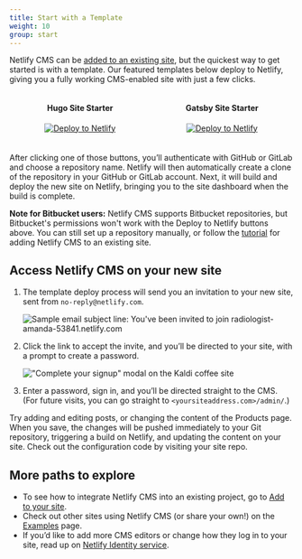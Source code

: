 ```yaml
---
title: Start with a Template
weight: 10
group: start
---
```


Netlify CMS can be [added to an existing site](/docs/add-to-your-site/), but the quickest way to get started is with a template. Our featured templates below deploy to Netlify, giving you a fully working CMS-enabled site with just a few clicks.

<div style="display: flex; justify-content: space-around; text-align: center; margin-bottom: 1.5em;">
    <div>
        <h4>Hugo Site Starter</h4>
        <p><a href="https://app.netlify.com/start/deploy?repository=https://github.com/netlify-templates/one-click-hugo-cms&amp;stack=cms"><img src="https://www.netlify.com/img/deploy/button.svg" alt="Deploy to Netlify" /></a></p>
    </div>
    <div>
        <h4>Gatsby Site Starter</h4>
        <p><a href="https://app.netlify.com/start/deploy?repository=https://github.com/AustinGreen/gatsby-starter-netlify-cms&amp;stack=cms"><img src="https://www.netlify.com/img/deploy/button.svg" alt="Deploy to Netlify" /></a></p>
    </div>
</div>

After clicking one of those buttons, you’ll authenticate with GitHub or GitLab and choose a repository name. Netlify will then automatically create a clone of the repository in your GitHub or GitLab account. Next, it will build and deploy the new site on Netlify, bringing you to the site dashboard when the build is complete.

**Note for Bitbucket users:** Netlify CMS supports Bitbucket repositories, but Bitbucket's permissions won't work with the Deploy to Netlify buttons above. You can still set up a repository manually, or follow the [tutorial](/docs/add-to-your-site) for adding Netlify CMS to an existing site.

## Access Netlify CMS on your new site

1. The template deploy process will send you an invitation to your new site, sent from `no-reply@netlify.com`.

   ![Sample email subject line: You've been invited to join radiologist-amanda-53841.netlify.com](https://www.netlifycms.org/img/email-subject.png?raw=true)

2. Click the link to accept the invite, and you’ll be directed to your site, with a prompt to create a password.

   !["Complete your signup" modal on the Kaldi coffee site](https://www.netlifycms.org/img/create-password.png?raw=true)

3. Enter a password, sign in, and you’ll be directed straight to the CMS. (For future visits, you can go straight to `<yoursiteaddress.com>/admin/`.)

Try adding and editing posts, or changing the content of the Products page. When you save, the changes will be pushed immediately to your Git repository, triggering a build on Netlify, and updating the content on your site. Check out the configuration code by visiting your site repo.

## More paths to explore

- To see how to integrate Netlify CMS into an existing project, go to [Add to your site](docs/add-to-your-site/).
- Check out other sites using Netlify CMS (or share your own!) on the [Examples](/docs/examples/) page.
- If you’d like to add more CMS editors or change how they log in to your site, read up on [Netlify Identity service](https://www.netlify.com/docs/identity).
